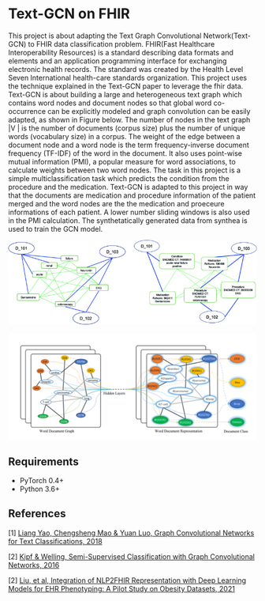 # Text-GCN on FHIR

This project is about adapting the Text Graph Convolutional Network(Text-GCN) to FHIR data classification problem. FHIR(Fast Healthcare Interoperability Resources) is a standard describing data formats and elements and an application programming interface for exchanging electronic health records. The standard was created by the Health Level Seven International health-care standards organization. This project uses the technique explained in the Text-GCN paper to leverage the fhir data.  Text-GCN is about building a large and heterogeneous text graph which contains word nodes and document nodes so that global word co-occurrence can be explicitly modeled and graph convolution can be easily adapted, as shown in Figure below. The number of nodes in the text graph |V | is the number of documents
(corpus size) plus the number of unique words (vocabulary size) in a corpus. The weight of the edge between a document node and a word node is the term frequency-inverse document frequency (TF-IDF) of the word in the document. It also uses point-wise mutual information (PMI), a popular measure for word associations, to calculate weights between two word nodes. The task in this project is a simple multiclassification task which predicts the condition from the procedure and the medication. Text-GCN is adapted to this project in way that the documents are medication and procedure information of the patient merged and the word nodes are the the medication and proeceure informations of each patient.  A lower number sliding windows is also used in the PMI calculation. The synthetatically generated data from synthea is used to train the GCN model. 

![FHIR Text Graph Convolutional Networks](imgs/fhir_text_gcn.jpeg)

![Text Graph Convolutional Networks](imgs/text_gcn.png)



## Requirements

  * PyTorch 0.4+
  * Python 3.6+


## References
[1] [Liang Yao, Chengsheng Mao & Yuan Luo, Graph Convolutional Networks for Text Classifications, 2018](https://arxiv.org/abs/1809.05679)

[2] [Kipf & Welling, Semi-Supervised Classification with Graph Convolutional Networks, 2016](https://arxiv.org/abs/1609.02907)

[2] [Liu, et al, Integration of NLP2FHIR Representation with Deep Learning Models for EHR Phenotyping: A Pilot Study on Obesity Datasets, 2021](https://www.ncbi.nlm.nih.gov/pmc/articles/PMC8378603/)
